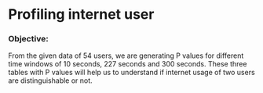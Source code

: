 # Profiling internet user

### Objective:
From the given data of 54 users, we are generating P values for different time windows of 10 seconds, 227 seconds and 300 seconds. These three tables with P values will help us to understand if internet usage of two users are distinguishable or not.
